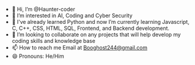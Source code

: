 - 👋 Hi, I’m @Haunter-coder
- 👀 I’m interested in AI, Coding and Cyber Security 
- 🌱 I've already learned Python and now I’m currently learning Javascript, C, C++, CSS, HTML, SQL, Frontend, and Backend development. 
- 💞️ I’m looking to collaborate on any projects that will help develop my coding skills and knowledge base
- 📫 How to reach me Email at Booghost244@gmail.com
- 😄 Pronouns: He/Him

<!---
Haunter-coder/Haunter-coder is a ✨ special ✨ repository because its `README.md` (this file) appears on your GitHub profile.
You can click the Preview link to take a look at your changes.
--->
